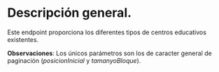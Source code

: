 # Descripción general.

Este endpoint proporciona los diferentes tipos de centros educativos existentes.

**Observaciones**:
Los únicos parámetros son los de caracter general de paginación (*posicionInicial* y *tamanyoBloque*).
